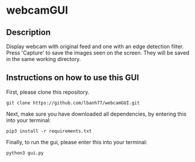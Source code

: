 # webcamGUI
## Description
<p>Display webcam with original feed and one with an edge detection filter. 
Press 'Capture' to save the images seen on the screen. They will be saved in the same
working directory. 
</p>
<h2> Instructions on how to use this GUI </h2>
<p> First, please clone this repository. </p>
<code>git clone https://github.com/lbanh77/webcamGUI.git</code> 

<p>Next, make sure you have downloaded all dependencies, by entering this into your terminal: </p>
<code>pip3 install -r requirements.txt</code> 

<p>Finally, to run the gui, please enter this into your terminal: </p>
<code>python3 gui.py</code> 
